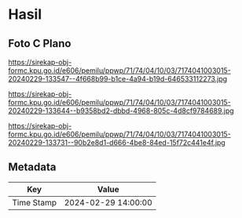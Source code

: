 # Hasil

## Foto C Plano

https://sirekap-obj-formc.kpu.go.id/e606/pemilu/ppwp/71/74/04/10/03/7174041003015-20240229-133547--4f668b99-b1ce-4a94-b19d-646533112273.jpg

https://sirekap-obj-formc.kpu.go.id/e606/pemilu/ppwp/71/74/04/10/03/7174041003015-20240229-133644--b9358bd2-dbbd-4968-805c-4d8cf9784689.jpg

https://sirekap-obj-formc.kpu.go.id/e606/pemilu/ppwp/71/74/04/10/03/7174041003015-20240229-133731--90b2e8d1-d666-4be8-84ed-15f72c441e4f.jpg


## Metadata

| Key        | Value               |
| ---------- | ------------------- |
| Time Stamp | 2024-02-29 14:00:00 |



